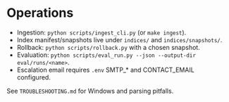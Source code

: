# Operations

- Ingestion: `python scripts/ingest_cli.py` (or `make ingest`).
- Index manifest/snapshots live under `indices/` and `indices/snapshots/`.
- Rollback: `python scripts/rollback.py` with a chosen snapshot.
- Evaluation: `python scripts/eval_run.py --json --output-dir eval/runs/<name>`.
- Escalation email requires `.env` SMTP_* and CONTACT_EMAIL configured.

See `TROUBLESHOOTING.md` for Windows and parsing pitfalls.
